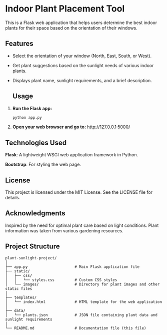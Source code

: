 # Indoor Plant Placement Tool

This is a Flask web application that helps users determine the best indoor plants for their space based on the orientation of their windows.

## Features

- Select the orientation of your window (North, East, South, or West).
- Get plant suggestions based on the sunlight needs of various indoor plants.
- Displays plant name, sunlight requirements, and a brief description.


  ## Usage

1. **Run the Flask app:**

   ```bash
   python app.py

2. **Open your web browser and go to:**
     http://127.0.0.1:5000/

## Technologies Used

**Flask**: A lightweight WSGI web application framework in Python.

**Bootstrap**: For styling the web page.

## License

This project is licensed under the MIT License. See the LICENSE file for details.

## Acknowledgments

Inspired by the need for optimal plant care based on light conditions.
Plant information was taken from various gardening resources.


## Project Structure

```plaintext
plant-sunlight-project/
│
├── app.py                     # Main Flask application file
├── static/
│   ├── css/
│   │   └── styles.css         # Custom CSS styles
│   └── images/                # Directory for plant images and other static files
│
├── templates/
│   └── index.html             # HTML template for the web application
│
├── data/
│   └── plants.json            # JSON file containing plant data and sunlight requirements
│
└── README.md                  # Documentation file (this file)

